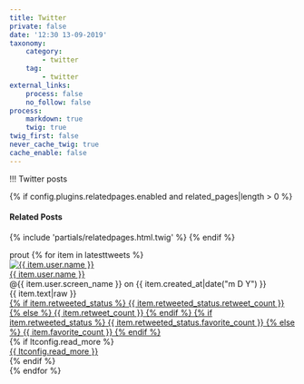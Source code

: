 ```yaml
---
title: Twitter
private: false
date: '12:30 13-09-2019'
taxonomy:
    category:
        - twitter
    tag:
        - twitter
external_links:
    process: false
    no_follow: false
process:
    markdown: true
    twig: true
twig_first: false
never_cache_twig: true
cache_enable: false
---
```


!!!  Twitter posts

{% if config.plugins.relatedpages.enabled and related_pages|length > 0 %}
    <h4>Related Posts</h4>
    {% include 'partials/relatedpages.html.twig' %}
{% endif %}

<div class="latest-tweets">prout
    {% for item in latesttweets %}
        <div class="latest-tweets-item">
            <div class="latest-tweets-item-avatar">
                <a href="https://twitter.com/intent/user?screen_name={{ item.user.screen_name }}">
                    <img src="{{ item.user.profile_image_url_https }}" alt="{{ item.user.name }}">
                </a>
            </div>
            <div class="latest-tweets-item-user">
                <a href="https://twitter.com/intent/user?screen_name={{ item.user.screen_name }}">
                    {{ item.user.name }}
                </a>
            </div>
            <div class="latest-tweets-item-screen">
                @{{ item.user.screen_name }}
                on
                {{ item.created_at|date("m D Y") }}
            </div>
            <div class="latest-tweets-item-text">
                {{ item.text|raw }}
            </div>
            <div class="latest-tweets-item-counts">
                <a href="https://twitter.com/intent/retweet?tweet_id={{ item.id }}">
                    <i class="fas fa-retweet"></i>
                    {% if item.retweeted_status %}
                        {{ item.retweeted_status.retweet_count }}
                    {% else %}
                        {{ item.retweet_count }}
                    {% endif %}
                </a>
                <a href="https://twitter.com/intent/like?tweet_id={{ item.id }}">
                    <i class="far fa-heart"></i>
                    {% if item.retweeted_status %}
                        {{ item.retweeted_status.favorite_count }}
                    {% else %}
                        {{ item.favorite_count }}
                    {% endif %}
                </a>
            </div>
            {% if ltconfig.read_more %}
                <div class="latest-tweets-item-url">
                    <a href="https://twitter.com/{{ item.user.screen_name }}/status/{{ item.id }}" target="_blank">{{ ltconfig.read_more }}</a>
                </div>
            {% endif %}
        </div>
    {% endfor %}
</div>
